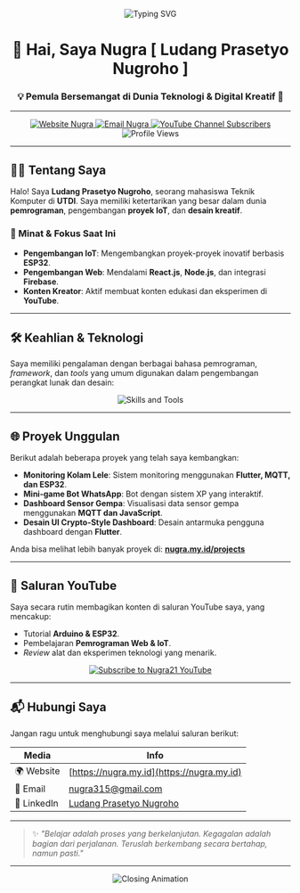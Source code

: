 <p align="center">
  <img src="https://readme-typing-svg.demolab.com?font=Fira+Code&duration=3000&pause=1000&color=FFA500&center=true&vCenter=true&width=435&lines=Halo%2C+Saya+Nugra21!;Programmer+%7C+IoT+Enthusiast+%7C+Tech+Creator" alt="Typing SVG" />
</p>
 
<h1 align="center">👋 Hai, Saya Nugra [ Ludang Prasetyo Nugroho ]</h1>
<h3 align="center">💡 Pemula Bersemangat di Dunia Teknologi & Digital Kreatif 🚀</h3>

---

<p align="center">
  <a href="https://nugra.my.id" target="_blank">
    <img src="https://img.shields.io/badge/Website-nugra.my.id-orange?style=for-the-badge&logo=firefox" alt="Website Nugra" />
  </a>
  <a href="mailto:nugra315@gmail.com">
    <img src="https://img.shields.io/badge/Email-Kontak%20Saya-red?style=for-the-badge&logo=gmail" alt="Email Nugra" />
  </a>
  <a href="https://www.youtube.com/@nugra21" target="_blank">
    <img src="https://img.shields.io/youtube/channel/subscribers/UCnugra21fakeid?style=for-the-badge&label=YouTube&logo=youtube&color=red" alt="YouTube Channel Subscribers" />
  </a>
  <img src="https://komarev.com/ghpvc/?username=nugra21&label=Profile%20views&color=0e75b6&style=for-the-badge" alt="Profile Views"/>
</p>

---

## 👨‍💻 Tentang Saya

Halo! Saya **Ludang Prasetyo Nugroho**, seorang mahasiswa Teknik Komputer di **UTDI**. Saya memiliki ketertarikan yang besar dalam dunia **pemrograman**, pengembangan **proyek IoT**, dan **desain kreatif**.

### 🎯 Minat & Fokus Saat Ini
* **Pengembangan IoT**: Mengembangkan proyek-proyek inovatif berbasis **ESP32**.
* **Pengembangan Web**: Mendalami **React.js**, **Node.js**, dan integrasi **Firebase**.
* **Konten Kreator**: Aktif membuat konten edukasi dan eksperimen di **YouTube**.

---

## 🛠️ Keahlian & Teknologi

Saya memiliki pengalaman dengan berbagai bahasa pemrograman, *framework*, dan *tools* yang umum digunakan dalam pengembangan perangkat lunak dan desain:

<p align="center">
  <img src="https://skillicons.dev/icons?i=arduino,cpp,python,java,javascript,html,css,php,nodejs,react,dart,flutter,mysql,firebase,git,docker,figma,illustrator,latex,unity&perline=9" alt="Skills and Tools" />
</p>

---

## 🌐 Proyek Unggulan

Berikut adalah beberapa proyek yang telah saya kembangkan:

* **Monitoring Kolam Lele**: Sistem monitoring menggunakan **Flutter, MQTT, dan ESP32**.
* **Mini-game Bot WhatsApp**: Bot dengan sistem XP yang interaktif.
* **Dashboard Sensor Gempa**: Visualisasi data sensor gempa menggunakan **MQTT dan JavaScript**.
* **Desain UI Crypto-Style Dashboard**: Desain antarmuka pengguna dashboard dengan **Flutter**.

Anda bisa melihat lebih banyak proyek di: [**nugra.my.id/projects**](https://nugra.my.id/projects)

---

## 🎥 Saluran YouTube

Saya secara rutin membagikan konten di saluran YouTube saya, yang mencakup:

* Tutorial **Arduino & ESP32**.
* Pembelajaran **Pemrograman Web & IoT**.
* *Review* alat dan eksperimen teknologi yang menarik.

<p align="center">
  <a href="https://www.youtube.com/@nugra21" target="_blank">
    <img src="https://img.shields.io/badge/Subscribe--nugra21-red?style=for-the-badge&logo=youtube" alt="Subscribe to Nugra21 YouTube" />
  </a>
</p>

---

## 📬 Hubungi Saya

Jangan ragu untuk menghubungi saya melalui saluran berikut:

| Media     | Info                                         |
|-----------|----------------------------------------------|
| 🌍 Website | [https://nugra.my.id](https://nugra.my.id)   |
| 📧 Email   | [nugra315@gmail.com](mailto:nugra315@gmail.com) |
| 🔗 LinkedIn| [Ludang Prasetyo Nugroho](https://www.linkedin.com/in/ludang-prasetyo-4773b6361) |

---

> ✨ *"Belajar adalah proses yang berkelanjutan. Kegagalan adalah bagian dari perjalanan. Teruslah berkembang secara bertahap, namun pasti."*

---

<p align="center">
  <img src="https://readme-typing-svg.demolab.com/?font=Fira+Code&size=20&pause=1000&color=FFA500&center=true&vCenter=true&width=500&lines=Selamat+Datang+di+Profil+Saya!;Saya+Suka+Ngoding+dan+Eksperimen+IoT;Mari+Berbagi+Ilmu+dan+Proyek!" alt="Closing Animation" />
</p>
